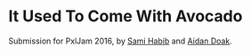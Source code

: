 # It Used To Come With Avocado

Submission for PxlJam 2016, by [Sami Habib](https://github.com/puggsoy) and [Aidan Doak](https://github.com/imaginaryCorn).
